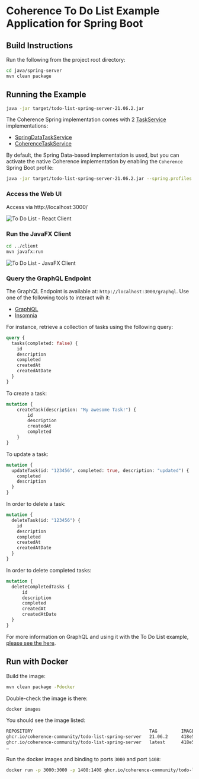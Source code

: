 # Coherence To Do List Example Application for Spring Boot

## Build Instructions

Run the following from the project root directory:

```bash
cd java/spring-server
mvn clean package
```

## Running the Example

```bash
java -jar target/todo-list-spring-server-21.06.2.jar
```

The Coherence Spring implementation comes with 2
[TaskService](https://github.com/coherence-community/todo-list-example/blob/master/java/spring-server/src/main/java/com/oracle/coherence/examples/todo/server/service/TaskService.java) implementations:

- [SpringDataTaskService](https://github.com/coherence-community/todo-list-example/blob/master/java/spring-server/src/main/java/com/oracle/coherence/examples/todo/server/service/SpringDataTaskService.java)
- [CoherenceTaskService](https://github.com/coherence-community/todo-list-example/blob/master/java/spring-server/src/main/java/com/oracle/coherence/examples/todo/server/service/CoherenceTaskService.java)

By default, the Spring Data-based implementation is used, but you can activate the native
Coherence implementation by enabling the `Coherence` Spring Boot profile:

```bash
java -jar target/todo-list-spring-server-21.06.2.jar --spring.profiles.active=coherence
```

### Access the Web UI

Access via http://localhost:3000/

![To Do List - React Client](../../assets/react-client.png)

### Run the JavaFX Client

```bash  
cd ../client
mvn javafx:run
```

![To Do List - JavaFX Client](../../assets/javafx-client.png)

### Query the GraphQL Endpoint

The GraphQL Endpoint is available at: `http://localhost:3000/graphql`. Use one of the following tools to interact wih it:

- [GraphiQL](https://github.com/graphql/graphiql)
- [Insomnia](https://insomnia.rest/download)

For instance, retrieve a collection of tasks using the following query:

```graphql
query {
  tasks(completed: false) {
    id
    description
    completed
    createdAt
    createdAtDate
  }
}
```

To create a task:

```graphql
mutation {
    createTask(description: "My awesome Task!") {
        id
        description
        createdAt
        completed
    }
}

```

To update a task:

```graphql
mutation {
  updateTask(id: "123456", completed: true, description: "updated") {
    completed
    description
  }
}
```

In order to delete a task:

```graphql
mutation {
  deleteTask(id: "123456") {
    id
    description
    completed
    createdAt
    createdAtDate
  }
}
```

In order to delete completed tasks:

```graphql
mutation {
  deleteCompletedTasks {
      id
      description
      completed
      createdAt
      createdAtDate
  }
}
```

For more information on GraphQL and using it with the To Do List example, [please see the here](../graphql.md).

## Run with Docker

Build the image:

```bash
mvn clean package -Pdocker
```

Double-check the image is there:

```bash
docker images
```

You should see the image listed:

```bash
REPOSITORY                                            TAG         IMAGE ID       CREATED          SIZE
ghcr.io/coherence-community/todo-list-spring-server   21.06.2     418e5870adc9   5 minutes ago    275MB
ghcr.io/coherence-community/todo-list-spring-server   latest      418e5870adc9   5 minutes ago    275MB
…
```

Run the docker images and binding to ports `3000` and port `1408`:

```bash
docker run -p 3000:3000 -p 1408:1408 ghcr.io/coherence-community/todo-list-spring-server:latest
```
